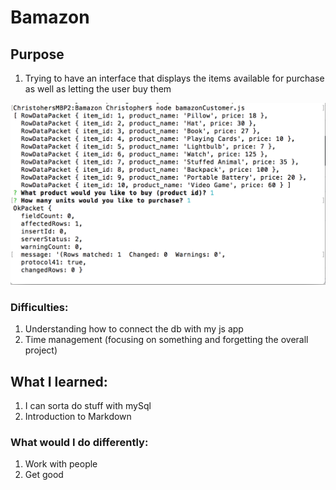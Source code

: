 # Bamazon

## Purpose
1. Trying to have an interface that displays the items available for purchase as well as letting the user buy them

![screen shot](/bamazon_screen_shot.png)

### Difficulties:
1. Understanding how to connect the db with my js app
2. Time management (focusing on something and forgetting the overall project)

## What I learned:
1. I can sorta do stuff with mySql
2. Introduction to Markdown


### What would I do differently:
1. Work with people
2. Get good


